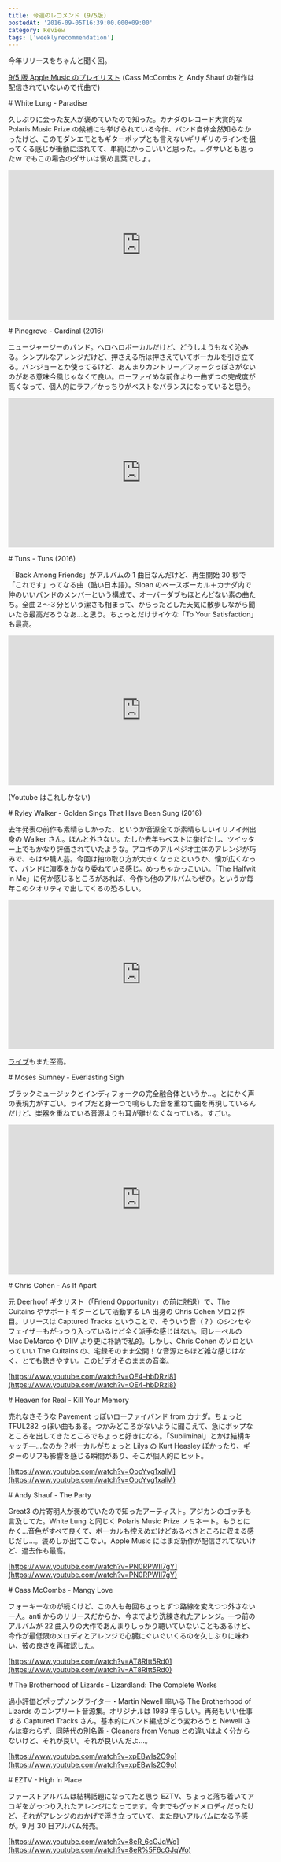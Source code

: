 ```yaml
---
title: 今週のレコメンド (9/5版)
postedAt: '2016-09-05T16:39:00.000+09:00'
category: Review
tags: ['weeklyrecommendation']
---
```


今年リリースをちゃんと聞く回。

[9/5 版 Apple Music のプレイリスト](https://itunes.apple.com/jp/playlist/jin-zhounorekomendo-9-5ban/idpl.60eae2d6ef914ef49186e964228ed72e) (Cass McCombs と Andy Shauf の新作は配信されていないので代曲で)

\# White Lung - Paradise

久しぶりに会った友人が褒めていたので知った。カナダのレコード大賞的な Polaris Music Prize の候補にも挙げられている今作、バンド自体全然知らなかったけど、このモダンエモともギターポップとも言えないギリギリのラインを狙ってくる感じが衝動に溢れてて、単純にかっこいいと思った。…ダサいとも思ったｗ でもこの場合のダサいは褒め言葉でしょ。

<iframe id="youtube_iframe" class="youtube" src="https://www.youtube.com/embed/SiXMm9gZl5s?feature=oembed&amp;enablejsapi=1&amp;origin=https://safe.txmblr.com&amp;wmode=opaque" allowfullscreen="" width="540" height="304" frameborder="0"></iframe>

\# Pinegrove - Cardinal (2016)

ニュージャージーのバンド。ヘロヘロボーカルだけど、どうしようもなく沁みる。シンプルなアレンジだけど、押さえる所は押さえていてボーカルを引き立てる。バンジョーとか使ってるけど、あんまりカントリー／フォークっぽさがないのがある意味今風じゃなくて良い。ローファイめな前作より一曲ずつの完成度が高くなって、個人的にラフ／かっちりがベストなバランスになっていると思う。

<iframe class="youtube" src="https://www.youtube.com/embed/NwFmZI7qlKw?feature=oembed&amp;enablejsapi=1&amp;origin=https://safe.txmblr.com&amp;wmode=opaque" allowfullscreen="" width="540" height="304" frameborder="0"></iframe>

\# Tuns - Tuns (2016)

「Back Among Friends」がアルバムの 1 曲目なんだけど、再生開始 30 秒で「これです」ってなる曲（酷い日本語）。Sloan のベースボーカル＋カナダ内で仲のいいバンドのメンバーという構成で、オーバーダブもほとんどない素の曲たち。全曲２～３分という潔さも相まって、からったとした天気に散歩しながら聞いたら最高だろうなあ…と思う。ちょっとだけサイケな「To Your Satisfaction」も最高。

<iframe class="youtube" src="https://www.youtube.com/embed/V--GjH6FmCU?feature=oembed&amp;enablejsapi=1&amp;origin=https://safe.txmblr.com&amp;wmode=opaque" allowfullscreen="" width="540" height="304" frameborder="0"></iframe>

(Youtube はこれしかない)

\# Ryley Walker - Golden Sings That Have Been Sung (2016)

去年発表の前作も素晴らしかった、というか音源全てが素晴らしいイリノイ州出身の Walker さん。ほんと外さない。たしか去年もベストに挙げたし、ツイッター上でもかなり評価されていたような。アコギのアルペジオ主体のアレンジが巧みで、もはや職人芸。今回は拍の取り方が大きくなったというか、懐が広くなって、バンドに演奏をかなり委ねている感じ。めっちゃかっこいい。「The Halfwit in Me」に何か感じるところがあれば、今作も他のアルバムもぜひ。というか毎年このクオリティで出してくるの恐ろしい。

<iframe class="youtube" src="https://www.youtube.com/embed/brva1zK6Q1E?feature=oembed&amp;enablejsapi=1&amp;origin=https://safe.txmblr.com&amp;wmode=opaque" allowfullscreen="" width="540" height="304" frameborder="0"></iframe>

[ライブ](https://www.youtube.com/watch?v=lSbRIS0QE4U)もまた至高。

\# Moses Sumney - Everlasting Sigh

ブラックミュージックとインディフォークの完全融合体というか…。とにかく声の表現力がすごい。ライブだと身一つで鳴らした音を重ねて曲を再現しているんだけど、楽器を重ねている音源よりも耳が離せなくなっている。すごい。

<iframe class="youtube" src="https://www.youtube.com/embed/JYdFSBXZSyc?feature=oembed&amp;enablejsapi=1&amp;origin=https://safe.txmblr.com&amp;wmode=opaque" allowfullscreen="" width="540" height="304" frameborder="0"></iframe>

\# Chris Cohen - As If Apart

元 Deerhoof ギタリスト（「Friend Opportunity」の前に脱退）で、The Cuitains やサポートギターとして活動する LA 出身の Chris Cohen ソロ２作目。リリースは Captured Tracks ということで、そういう音（？）のシンセやフェイザーもがっつり入っているけど全く派手な感じはない。同レーベルの Mac DeMarco や DIIV より更に朴訥で私的。しかし、Chris Cohen のソロといっていい The Cuitains の、宅録そのまま公開！な音源たちほど雑な感じはなく、とても聴きやすい。このビデオそのままの音楽。

[https://www.youtube.com/watch?v=OE4-hbDRzi8](https://www.youtube.com/watch?v=OE4-hbDRzi8)

[](https://www.youtube.com/watch?v=OE4-hbDRzi8)

\# Heaven for Real - Kill Your Memory

売れなさそうな Pavement っぽいローファイバンド from カナダ。ちょっと TFUL282 っぽい曲もある。つかみどころがないように聞こえて、急にポップなところを出してきたところでちょっと好きになる。「Subliminal」とかは結構キャッチ―…なのか？ボーカルがちょっと Lilys の Kurt Heasley ぽかったり、ギターのリフも影響を感じる瞬間があり、そこが個人的にヒット。

[https://www.youtube.com/watch?v=OopYvg1xalM](https://www.youtube.com/watch?v=OopYvg1xalM)

[](https://www.youtube.com/watch?v=OopYvg1xalM)

\# Andy Shauf - The Party

Great3 の片寄明人が褒めていたので知ったアーティスト。アジカンのゴッチも言及してた。White Lung と同じく Polaris Music Prize ノミネート。もうとにかく…音色がすべて良くて、ボーカルも控えめだけどあるべきところに収まる感じだし…。褒めしか出てこない。Apple Music にはまだ新作が配信されてないけど、過去作も最高。

[https://www.youtube.com/watch?v=PN0RPWII7gY](https://www.youtube.com/watch?v=PN0RPWII7gY)

\# Cass McCombs - Mangy Love

フォーキーなのが続くけど、この人も毎回ちょっとずつ路線を変えつつ外さない一人。anti からのリリースだからか、今までより洗練されたアレンジ。一つ前のアルバムが 22 曲入りの大作であんまりしっかり聴いていないこともあるけど、今作が最低限のメロディとアレンジで心臓にぐいぐいくるのを久しぶりに味わい、彼の良さを再確認した。

[https://www.youtube.com/watch?v=AT8RItt5Rd0](https://www.youtube.com/watch?v=AT8RItt5Rd0)

\# The Brotherhood of Lizards - Lizardland: The Complete Works

過小評価どポップソングライター・Martin Newell 率いる The Brotherhood of Lizards のコンプリート音源集。オリジナルは 1989 年らしい。再発もいい仕事する Captured Tracks さん。基本的にバンド編成がどう変わろうと Newell さんは変わらず、同時代の別名義・Cleaners from Venus との違いはよく分からないけど、それが良い。それが良いんだよ…。

[https://www.youtube.com/watch?v=xpEBwIs2O9o](https://www.youtube.com/watch?v=xpEBwIs2O9o)

\# EZTV - High in Place

ファーストアルバムは結構話題になってたと思う EZTV、ちょっと落ち着いてアコギをがっつり入れたアレンジになってます。今までもグッドメロディだったけど、それがアレンジのおかげで浮き立っていて、また良いアルバムになる予感が。9 月 30 日アルバム発売。

[https://www.youtube.com/watch?v=8eR_6cGJqWo](https://www.youtube.com/watch?v=8eR%5F6cGJqWo)
